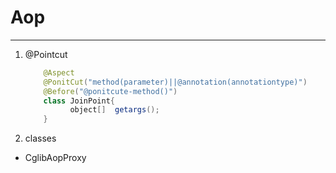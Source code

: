 <!--
 * @Descripttion: 
 * @version: 
 * @Author: fuanlei
 * @Date: 2019-10-25 14:47:21
 * @LastEditors: fuanlei
 * @LastEditTime: 2019-10-29 14:46:17
 -->
# Aop
----
1. @Pointcut

   ``` java
       @Aspect
       @PonitCut("method(parameter)||@annotation(annotationtype)")
       @Before("@ponitcute-method()")
       class JoinPoint{
             object[]  getargs();
       }
   ```

2. classes

- CglibAopProxy